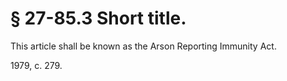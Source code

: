 # § 27-85.3 Short title.

<p>This article shall be known as the Arson Reporting Immunity Act.</p><p>1979, c. 279.</p>